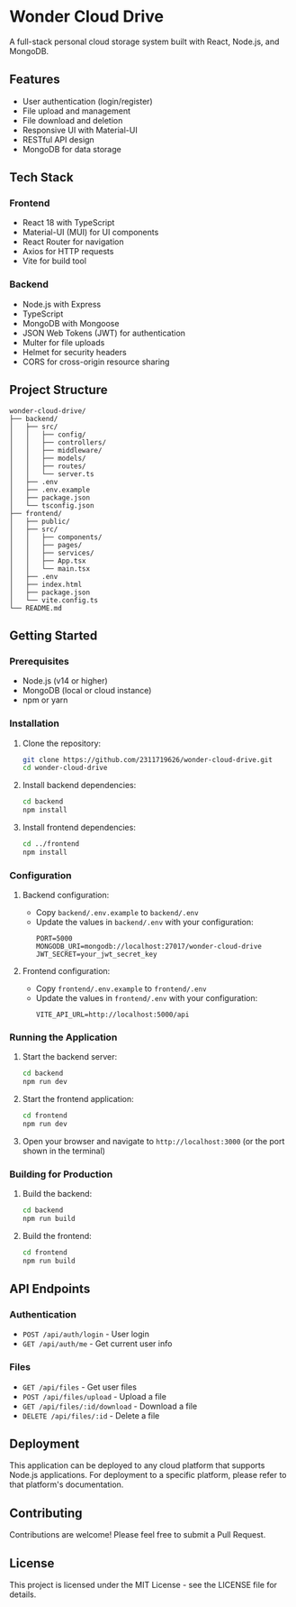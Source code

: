 # Wonder Cloud Drive

A full-stack personal cloud storage system built with React, Node.js, and MongoDB.

## Features

- User authentication (login/register)
- File upload and management
- File download and deletion
- Responsive UI with Material-UI
- RESTful API design
- MongoDB for data storage

## Tech Stack

### Frontend

- React 18 with TypeScript
- Material-UI (MUI) for UI components
- React Router for navigation
- Axios for HTTP requests
- Vite for build tool

### Backend

- Node.js with Express
- TypeScript
- MongoDB with Mongoose
- JSON Web Tokens (JWT) for authentication
- Multer for file uploads
- Helmet for security headers
- CORS for cross-origin resource sharing

## Project Structure

```
wonder-cloud-drive/
├── backend/
│   ├── src/
│   │   ├── config/
│   │   ├── controllers/
│   │   ├── middleware/
│   │   ├── models/
│   │   ├── routes/
│   │   └── server.ts
│   ├── .env
│   ├── .env.example
│   ├── package.json
│   └── tsconfig.json
├── frontend/
│   ├── public/
│   ├── src/
│   │   ├── components/
│   │   ├── pages/
│   │   ├── services/
│   │   ├── App.tsx
│   │   └── main.tsx
│   ├── .env
│   ├── index.html
│   ├── package.json
│   └── vite.config.ts
└── README.md
```

## Getting Started

### Prerequisites

- Node.js (v14 or higher)
- MongoDB (local or cloud instance)
- npm or yarn

### Installation

1. Clone the repository:

   ```bash
   git clone https://github.com/2311719626/wonder-cloud-drive.git
   cd wonder-cloud-drive
   ```

2. Install backend dependencies:

   ```bash
   cd backend
   npm install
   ```

3. Install frontend dependencies:
   ```bash
   cd ../frontend
   npm install
   ```

### Configuration

1. Backend configuration:

   - Copy `backend/.env.example` to `backend/.env`
   - Update the values in `backend/.env` with your configuration:
     ```
     PORT=5000
     MONGODB_URI=mongodb://localhost:27017/wonder-cloud-drive
     JWT_SECRET=your_jwt_secret_key
     ```

2. Frontend configuration:
   - Copy `frontend/.env.example` to `frontend/.env`
   - Update the values in `frontend/.env` with your configuration:
     ```
     VITE_API_URL=http://localhost:5000/api
     ```

### Running the Application

1. Start the backend server:

   ```bash
   cd backend
   npm run dev
   ```

2. Start the frontend application:

   ```bash
   cd frontend
   npm run dev
   ```

3. Open your browser and navigate to `http://localhost:3000` (or the port shown in the terminal)

### Building for Production

1. Build the backend:

   ```bash
   cd backend
   npm run build
   ```

2. Build the frontend:
   ```bash
   cd frontend
   npm run build
   ```

## API Endpoints

### Authentication

- `POST /api/auth/login` - User login
- `GET /api/auth/me` - Get current user info

### Files

- `GET /api/files` - Get user files
- `POST /api/files/upload` - Upload a file
- `GET /api/files/:id/download` - Download a file
- `DELETE /api/files/:id` - Delete a file

## Deployment

This application can be deployed to any cloud platform that supports Node.js applications. For deployment to a specific platform, please refer to that platform's documentation.

## Contributing

Contributions are welcome! Please feel free to submit a Pull Request.

## License

This project is licensed under the MIT License - see the LICENSE file for details.

